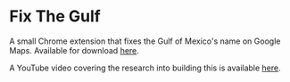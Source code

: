 # Fix The Gulf

A small Chrome extension that fixes the Gulf of Mexico's name on Google Maps. Available for download [here](https://chromewebstore.google.com/detail/restore-the-gulf-of-mexic/lonhbfacjemgflooloncigacbgmdgfmo?authuser=0&hl=en).

A YouTube video covering the research into building this is available [here](https://youtu.be/F5m2JxplnXk).


